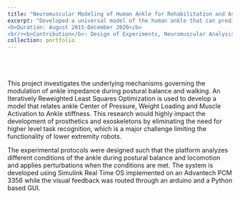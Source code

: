 ```yaml
---
title: "Neuromuscular Modeling of Human Ankle for Rehabilitation and Assistance"
excerpt: "Developed a universal model of the human ankle that can predict ankle behavior during various daily tasks such as balance and locomotion in a wide range of environments<br/>
<b>Duration: August 2015-December 2020</b>
<br/><b>Contribution</b>: Design of Experiments, Neuromuscular Analysis and Modeling, Real Time GUI"
collection: portfolio
---
```

<br>
<br>
<br>
This project investigates the underlying mechanisms governing the modulation of ankle impedance during postural balance and walking. An Iteratively Reweighted Least Squares Optimization is used to develop a model that relates ankle Center of Pressure, Weight Loading and Muscle Activation to Ankle stiffness. This research would highly impact the development of prosthetics and exoskeletons by eliminating the need for higher level task recognition, which is a major challenge limiting the functionality of lower extremity robots. 

The experimental protocols were designed such that the platform analyzes different conditions of the ankle during postural balance and locomotion and applies perturbations when the conditions are met. The system is developed using Simulink Real Time OS implemented on an Advantech PCM 3356 while the visual feedback was routed through an arduino and a Python based GUI.
<br>
<br>

